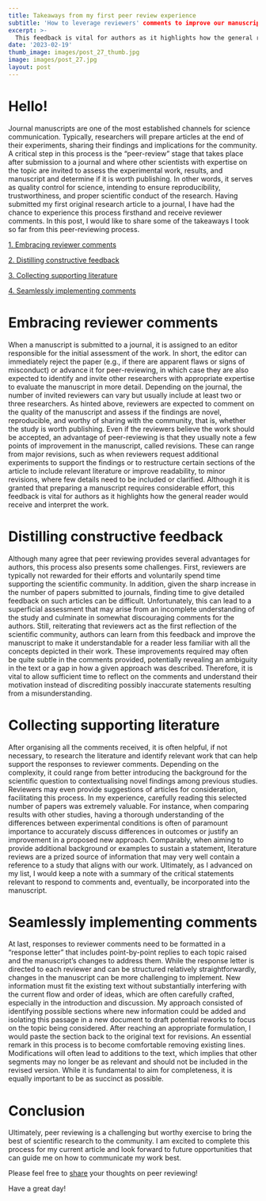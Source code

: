 ```yaml
---
title: Takeaways from my first peer review experience
subtitle: 'How to leverage reviewers' comments to improve our manuscript?'
excerpt: >-
  This feedback is vital for authors as it highlights how the general reader would receive and interpret the work.
date: '2023-02-19'
thumb_image: images/post_27_thumb.jpg
image: images/post_27.jpg
layout: post
---
```


# Hello!

Journal manuscripts are one of the most established channels for science communication. Typically, researchers will prepare articles at the end of their experiments, sharing their findings and implications for the community. A critical step in this process is the “peer-review” stage that takes place after submission to a journal and where other scientists with expertise on the topic are invited to assess the experimental work, results, and manuscript and determine if it is worth publishing. In other words, it serves as quality control for science, intending to ensure reproducibility, trustworthiness, and proper scientific conduct of the research. Having submitted my first original research article to a journal, I have had the chance to experience this process firsthand and receive reviewer comments. In this post, I would like to share some of the takeaways I took so far from this peer-reviewing process.

[1. Embracing reviewer comments](#rev_comments)

[2. Distilling constructive feedback](#dist_feedback)

[3. Collecting supporting literature](#collect_lit)

[4. Seamlessly implementing comments](#implement_comments)

# <a name="rev_comments">Embracing reviewer comments</a>

When a manuscript is submitted to a journal, it is assigned to an editor responsible for the initial assessment of the work. In short, the editor can immediately reject the paper (e.g., if there are apparent flaws or signs of misconduct) or advance it for peer-reviewing, in which case they are also expected to identify and invite other researchers with appropriate expertise to evaluate the manuscript in more detail. Depending on the journal, the number of invited reviewers can vary but usually include at least two or three researchers. As hinted above, reviewers are expected to comment on the quality of the manuscript and assess if the findings are novel, reproducible, and worthy of sharing with the community, that is, whether the study is worth publishing. Even if the reviewers believe the work should be accepted, an advantage of peer-reviewing is that they usually note a few points of improvement in the manuscript, called revisions. These can range from major revisions, such as when reviewers request additional experiments to support the findings or to restructure certain sections of the article to include relevant literature or improve readability, to minor revisions, where few details need to be included or clarified. Although it is granted that preparing a manuscript requires considerable effort, this feedback is vital for authors as it highlights how the general reader would receive and interpret the work.

# <a name="dist_feedback">Distilling constructive feedback</a>

Although many agree that peer reviewing provides several advantages for authors, this process also presents some challenges. First, reviewers are typically not rewarded for their efforts and voluntarily spend time supporting the scientific community. In addition, given the sharp increase in the number of papers submitted to journals, finding time to give detailed feedback on such articles can be difficult. Unfortunately, this can lead to a superficial assessment that may arise from an incomplete understanding of the study and culminate in somewhat discouraging comments for the authors. Still, reiterating that reviewers act as the first reflection of the scientific community, authors can learn from this feedback and improve the manuscript to make it understandable for a reader less familiar with all the concepts depicted in their work. These improvements required may often be quite subtle in the comments provided, potentially revealing an ambiguity in the text or a gap in how a given approach was described. Therefore, it is vital to allow sufficient time to reflect on the comments and understand their motivation instead of discrediting possibly inaccurate statements resulting from a misunderstanding.

# <a name="collect_lit">Collecting supporting literature</a>

After organising all the comments received, it is often helpful, if not necessary, to research the literature and identify relevant work that can help support the responses to reviewer comments. Depending on the complexity, it could range from better introducing the background for the scientific question to contextualising novel findings among previous studies. Reviewers may even provide suggestions of articles for consideration, facilitating this process. In my experience, carefully reading this selected number of papers was extremely valuable. For instance, when comparing results with other studies, having a thorough understanding of the differences between experimental conditions is often of paramount importance to accurately discuss differences in outcomes or justify an improvement in a proposed new approach. Comparably, when aiming to provide additional background or examples to sustain a statement, literature reviews are a prized source of information that may very well contain a reference to a study that aligns with our work. Ultimately, as I advanced on my list, I would keep a note with a summary of the critical statements relevant to respond to comments and, eventually, be incorporated into the manuscript.

# <a name="implement_comments">Seamlessly implementing comments</a>

At last, responses to reviewer comments need to be formatted in a “response letter” that includes point-by-point replies to each topic raised and the manuscript’s changes to address them. While the response letter is directed to each reviewer and can be structured relatively straightforwardly, changes in the manuscript can be more challenging to implement. New information must fit the existing text without substantially interfering with the current flow and order of ideas, which are often carefully crafted, especially in the introduction and discussion. My approach consisted of identifying possible sections where new information could be added and isolating this passage in a new document to draft potential reworks to focus on the topic being considered. After reaching an appropriate formulation, I would paste the section back to the original text for revisions. An essential remark in this process is to become comfortable removing existing lines. Modifications will often lead to additions to the text, which implies that other segments may no longer be as relevant and should not be included in the revised version. While it is fundamental to aim for completeness, it is equally important to be as succinct as possible.


# Conclusion
Ultimately, peer reviewing is a challenging but worthy exercise to bring the best of scientific research to the community. I am excited to complete this process for my current article and look forward to future opportunities that can guide me on how to communicate my work best.

Please feel free to [share](https://twitter.com/_franciscomcm) your thoughts on peer reviewing!

Have a great day!

